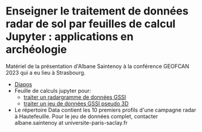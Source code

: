 # Enseigner le traitement de données radar de sol par feuilles de calcul Jupyter : applications en archéologie

Matériel de la présentation d'Albane Saintenoy à la conférence GEOFCAN 2023 qui a eu lieu à Strasbourg.

- [Diapos](Diapos.pdf)
- Feuille de calculs jupyter pour:
    - [traiter un radargramme de données GSSI](One_radargram.ipynb)
    - [traiter un jeu de données GSSI pseudo 3D](Carto_radargram.ipynb)
- Le répertoire Data contient les 10 premiers profils d'une campagne radar à Hautefeuille. Pour le jeu de données complet, contacter albane.saintenoy at universite-paris-saclay.fr

